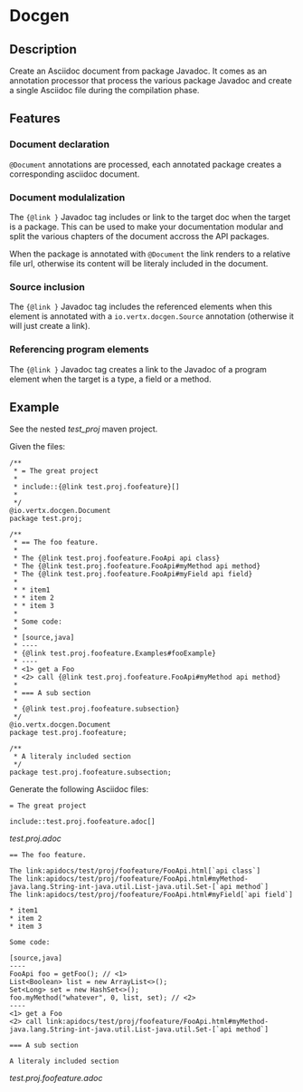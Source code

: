 # Docgen

## Description

Create an Asciidoc document from package Javadoc. It comes as an annotation processor that process the various
package Javadoc and create a single Asciidoc file during the compilation phase.

## Features

### Document declaration

`@Document` annotations are processed, each annotated package creates a corresponding asciidoc document.

### Document modulalization

The `{@link }` Javadoc tag includes or link to the target doc when the target is a package. This can be used to make your
documentation modular and split the various chapters of the document accross the API packages.

When the package is annotated with `@Document` the link renders to a relative file url, otherwise its content
will be literaly included in the document.

### Source inclusion

The `{@link }` Javadoc tag includes the referenced elements when this element is annotated with a `io.vertx.docgen.Source`
annotation (otherwise it will just create a link).

### Referencing program elements

The `{@link }` Javadoc tag creates a link to the Javadoc of a program element when the target is
 a type, a field or a method.

## Example

See the nested _test_proj_ maven project.

Given the  files:

```
/**
 * = The great project
 *
 * include::{@link test.proj.foofeature}[]
 *
 */
@io.vertx.docgen.Document
package test.proj;
```

```
/**
 * == The foo feature.
 *
 * The {@link test.proj.foofeature.FooApi api class}
 * The {@link test.proj.foofeature.FooApi#myMethod api method}
 * The {@link test.proj.foofeature.FooApi#myField api field}
 *
 * * item1
 * * item 2
 * * item 3
 *
 * Some code:
 *
 * [source,java]
 * ----
 * {@link test.proj.foofeature.Examples#fooExample}
 * ----
 * <1> get a Foo
 * <2> call {@link test.proj.foofeature.FooApi#myMethod api method}
 *
 * === A sub section
 *
 * {@link test.proj.foofeature.subsection}
 */
@io.vertx.docgen.Document
package test.proj.foofeature;
```

```
/**
 * A literaly included section
 */
package test.proj.foofeature.subsection;
```

Generate the following Asciidoc files:

```
= The great project

include::test.proj.foofeature.adoc[]
```
_test.proj.adoc_

```
== The foo feature.

The link:apidocs/test/proj/foofeature/FooApi.html[`api class`]
The link:apidocs/test/proj/foofeature/FooApi.html#myMethod-java.lang.String-int-java.util.List-java.util.Set-[`api method`]
The link:apidocs/test/proj/foofeature/FooApi.html#myField[`api field`]

* item1
* item 2
* item 3

Some code:

[source,java]
----
FooApi foo = getFoo(); // <1>
List<Boolean> list = new ArrayList<>();
Set<Long> set = new HashSet<>();
foo.myMethod("whatever", 0, list, set); // <2>
----
<1> get a Foo
<2> call link:apidocs/test/proj/foofeature/FooApi.html#myMethod-java.lang.String-int-java.util.List-java.util.Set-[`api method`]

=== A sub section

A literaly included section
```
_test.proj.foofeature.adoc_